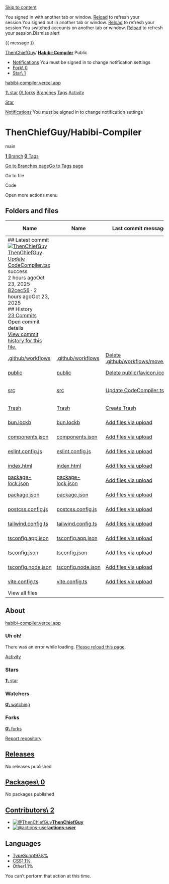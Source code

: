 [Skip to content](https://github.com/ThenChiefGuy/Habibi-Compiler#start-of-content)

You signed in with another tab or window. [Reload](https://github.com/ThenChiefGuy/Habibi-Compiler) to refresh your session.You signed out in another tab or window. [Reload](https://github.com/ThenChiefGuy/Habibi-Compiler) to refresh your session.You switched accounts on another tab or window. [Reload](https://github.com/ThenChiefGuy/Habibi-Compiler) to refresh your session.Dismiss alert

{{ message }}

[ThenChiefGuy](https://github.com/ThenChiefGuy)/ **[Habibi-Compiler](https://github.com/ThenChiefGuy/Habibi-Compiler)** Public

- [Notifications](https://github.com/login?return_to=%2FThenChiefGuy%2FHabibi-Compiler) You must be signed in to change notification settings
- [Fork\\
0](https://github.com/login?return_to=%2FThenChiefGuy%2FHabibi-Compiler)
- [Star\\
1](https://github.com/login?return_to=%2FThenChiefGuy%2FHabibi-Compiler)


[habibi-compiler.vercel.app](https://habibi-compiler.vercel.app/ "https://habibi-compiler.vercel.app")

[1\\
star](https://github.com/ThenChiefGuy/Habibi-Compiler/stargazers) [0\\
forks](https://github.com/ThenChiefGuy/Habibi-Compiler/forks) [Branches](https://github.com/ThenChiefGuy/Habibi-Compiler/branches) [Tags](https://github.com/ThenChiefGuy/Habibi-Compiler/tags) [Activity](https://github.com/ThenChiefGuy/Habibi-Compiler/activity)

[Star](https://github.com/login?return_to=%2FThenChiefGuy%2FHabibi-Compiler)

[Notifications](https://github.com/login?return_to=%2FThenChiefGuy%2FHabibi-Compiler) You must be signed in to change notification settings

# ThenChiefGuy/Habibi-Compiler

main

[**1** Branch](https://github.com/ThenChiefGuy/Habibi-Compiler/branches) [**0** Tags](https://github.com/ThenChiefGuy/Habibi-Compiler/tags)

[Go to Branches page](https://github.com/ThenChiefGuy/Habibi-Compiler/branches)[Go to Tags page](https://github.com/ThenChiefGuy/Habibi-Compiler/tags)

Go to file

Code

Open more actions menu

## Folders and files

| Name | Name | Last commit message | Last commit date |
| --- | --- | --- | --- |
| ## Latest commit<br>[![ThenChiefGuy](https://avatars.githubusercontent.com/u/171607864?v=4&size=40)](https://github.com/ThenChiefGuy)[ThenChiefGuy](https://github.com/ThenChiefGuy/Habibi-Compiler/commits?author=ThenChiefGuy)<br>[Update CodeCompiler.tsx](https://github.com/ThenChiefGuy/Habibi-Compiler/commit/82cec56d26343ea75832f531c729a0e900a5c1d7)<br>success<br>2 hours agoOct 23, 2025<br>[82cec56](https://github.com/ThenChiefGuy/Habibi-Compiler/commit/82cec56d26343ea75832f531c729a0e900a5c1d7) · 2 hours agoOct 23, 2025<br>## History<br>[23 Commits](https://github.com/ThenChiefGuy/Habibi-Compiler/commits/main/) <br>Open commit details<br>[View commit history for this file.](https://github.com/ThenChiefGuy/Habibi-Compiler/commits/main/) |
| [.github/workflows](https://github.com/ThenChiefGuy/Habibi-Compiler/tree/main/.github/workflows "This path skips through empty directories") | [.github/workflows](https://github.com/ThenChiefGuy/Habibi-Compiler/tree/main/.github/workflows "This path skips through empty directories") | [Delete .github/workflows/move.yml](https://github.com/ThenChiefGuy/Habibi-Compiler/commit/621386b625f05bc006ed30841e4f4622f52ca059 "Delete .github/workflows/move.yml") | yesterdayOct 22, 2025 |
| [public](https://github.com/ThenChiefGuy/Habibi-Compiler/tree/main/public "public") | [public](https://github.com/ThenChiefGuy/Habibi-Compiler/tree/main/public "public") | [Delete public/favicon.ico](https://github.com/ThenChiefGuy/Habibi-Compiler/commit/7c0507f82625dbc4023c5616843d9ea5ee20c537 "Delete public/favicon.ico") | yesterdayOct 22, 2025 |
| [src](https://github.com/ThenChiefGuy/Habibi-Compiler/tree/main/src "src") | [src](https://github.com/ThenChiefGuy/Habibi-Compiler/tree/main/src "src") | [Update CodeCompiler.tsx](https://github.com/ThenChiefGuy/Habibi-Compiler/commit/82cec56d26343ea75832f531c729a0e900a5c1d7 "Update CodeCompiler.tsx") | 2 hours agoOct 23, 2025 |
| [Trash](https://github.com/ThenChiefGuy/Habibi-Compiler/blob/main/Trash "Trash") | [Trash](https://github.com/ThenChiefGuy/Habibi-Compiler/blob/main/Trash "Trash") | [Create Trash](https://github.com/ThenChiefGuy/Habibi-Compiler/commit/c305c64117b270ce91a116617ff22db0c28626ef "Create Trash") | yesterdayOct 22, 2025 |
| [bun.lockb](https://github.com/ThenChiefGuy/Habibi-Compiler/blob/main/bun.lockb "bun.lockb") | [bun.lockb](https://github.com/ThenChiefGuy/Habibi-Compiler/blob/main/bun.lockb "bun.lockb") | [Add files via upload](https://github.com/ThenChiefGuy/Habibi-Compiler/commit/7d9c25bf800bf12aea554aa2f058e977cfec21ce "Add files via upload") | yesterdayOct 22, 2025 |
| [components.json](https://github.com/ThenChiefGuy/Habibi-Compiler/blob/main/components.json "components.json") | [components.json](https://github.com/ThenChiefGuy/Habibi-Compiler/blob/main/components.json "components.json") | [Add files via upload](https://github.com/ThenChiefGuy/Habibi-Compiler/commit/7d9c25bf800bf12aea554aa2f058e977cfec21ce "Add files via upload") | yesterdayOct 22, 2025 |
| [eslint.config.js](https://github.com/ThenChiefGuy/Habibi-Compiler/blob/main/eslint.config.js "eslint.config.js") | [eslint.config.js](https://github.com/ThenChiefGuy/Habibi-Compiler/blob/main/eslint.config.js "eslint.config.js") | [Add files via upload](https://github.com/ThenChiefGuy/Habibi-Compiler/commit/7d9c25bf800bf12aea554aa2f058e977cfec21ce "Add files via upload") | yesterdayOct 22, 2025 |
| [index.html](https://github.com/ThenChiefGuy/Habibi-Compiler/blob/main/index.html "index.html") | [index.html](https://github.com/ThenChiefGuy/Habibi-Compiler/blob/main/index.html "index.html") | [Add files via upload](https://github.com/ThenChiefGuy/Habibi-Compiler/commit/7d9c25bf800bf12aea554aa2f058e977cfec21ce "Add files via upload") | yesterdayOct 22, 2025 |
| [package-lock.json](https://github.com/ThenChiefGuy/Habibi-Compiler/blob/main/package-lock.json "package-lock.json") | [package-lock.json](https://github.com/ThenChiefGuy/Habibi-Compiler/blob/main/package-lock.json "package-lock.json") | [Add files via upload](https://github.com/ThenChiefGuy/Habibi-Compiler/commit/7d9c25bf800bf12aea554aa2f058e977cfec21ce "Add files via upload") | yesterdayOct 22, 2025 |
| [package.json](https://github.com/ThenChiefGuy/Habibi-Compiler/blob/main/package.json "package.json") | [package.json](https://github.com/ThenChiefGuy/Habibi-Compiler/blob/main/package.json "package.json") | [Add files via upload](https://github.com/ThenChiefGuy/Habibi-Compiler/commit/7d9c25bf800bf12aea554aa2f058e977cfec21ce "Add files via upload") | yesterdayOct 22, 2025 |
| [postcss.config.js](https://github.com/ThenChiefGuy/Habibi-Compiler/blob/main/postcss.config.js "postcss.config.js") | [postcss.config.js](https://github.com/ThenChiefGuy/Habibi-Compiler/blob/main/postcss.config.js "postcss.config.js") | [Add files via upload](https://github.com/ThenChiefGuy/Habibi-Compiler/commit/7d9c25bf800bf12aea554aa2f058e977cfec21ce "Add files via upload") | yesterdayOct 22, 2025 |
| [tailwind.config.ts](https://github.com/ThenChiefGuy/Habibi-Compiler/blob/main/tailwind.config.ts "tailwind.config.ts") | [tailwind.config.ts](https://github.com/ThenChiefGuy/Habibi-Compiler/blob/main/tailwind.config.ts "tailwind.config.ts") | [Add files via upload](https://github.com/ThenChiefGuy/Habibi-Compiler/commit/7d9c25bf800bf12aea554aa2f058e977cfec21ce "Add files via upload") | yesterdayOct 22, 2025 |
| [tsconfig.app.json](https://github.com/ThenChiefGuy/Habibi-Compiler/blob/main/tsconfig.app.json "tsconfig.app.json") | [tsconfig.app.json](https://github.com/ThenChiefGuy/Habibi-Compiler/blob/main/tsconfig.app.json "tsconfig.app.json") | [Add files via upload](https://github.com/ThenChiefGuy/Habibi-Compiler/commit/7d9c25bf800bf12aea554aa2f058e977cfec21ce "Add files via upload") | yesterdayOct 22, 2025 |
| [tsconfig.json](https://github.com/ThenChiefGuy/Habibi-Compiler/blob/main/tsconfig.json "tsconfig.json") | [tsconfig.json](https://github.com/ThenChiefGuy/Habibi-Compiler/blob/main/tsconfig.json "tsconfig.json") | [Add files via upload](https://github.com/ThenChiefGuy/Habibi-Compiler/commit/7d9c25bf800bf12aea554aa2f058e977cfec21ce "Add files via upload") | yesterdayOct 22, 2025 |
| [tsconfig.node.json](https://github.com/ThenChiefGuy/Habibi-Compiler/blob/main/tsconfig.node.json "tsconfig.node.json") | [tsconfig.node.json](https://github.com/ThenChiefGuy/Habibi-Compiler/blob/main/tsconfig.node.json "tsconfig.node.json") | [Add files via upload](https://github.com/ThenChiefGuy/Habibi-Compiler/commit/7d9c25bf800bf12aea554aa2f058e977cfec21ce "Add files via upload") | yesterdayOct 22, 2025 |
| [vite.config.ts](https://github.com/ThenChiefGuy/Habibi-Compiler/blob/main/vite.config.ts "vite.config.ts") | [vite.config.ts](https://github.com/ThenChiefGuy/Habibi-Compiler/blob/main/vite.config.ts "vite.config.ts") | [Add files via upload](https://github.com/ThenChiefGuy/Habibi-Compiler/commit/7d9c25bf800bf12aea554aa2f058e977cfec21ce "Add files via upload") | yesterdayOct 22, 2025 |
| View all files |

## About

[habibi-compiler.vercel.app](https://habibi-compiler.vercel.app/ "https://habibi-compiler.vercel.app")

### Uh oh!

There was an error while loading. [Please reload this page](https://github.com/ThenChiefGuy/Habibi-Compiler).

[Activity](https://github.com/ThenChiefGuy/Habibi-Compiler/activity)

### Stars

[**1**\\
star](https://github.com/ThenChiefGuy/Habibi-Compiler/stargazers)

### Watchers

[**0**\\
watching](https://github.com/ThenChiefGuy/Habibi-Compiler/watchers)

### Forks

[**0**\\
forks](https://github.com/ThenChiefGuy/Habibi-Compiler/forks)

[Report repository](https://github.com/contact/report-content?content_url=https%3A%2F%2Fgithub.com%2FThenChiefGuy%2FHabibi-Compiler&report=ThenChiefGuy+%28user%29)

## [Releases](https://github.com/ThenChiefGuy/Habibi-Compiler/releases)

No releases published

## [Packages\  0](https://github.com/users/ThenChiefGuy/packages?repo_name=Habibi-Compiler)

No packages published

## [Contributors\  2](https://github.com/ThenChiefGuy/Habibi-Compiler/graphs/contributors)

- [![@ThenChiefGuy](https://avatars.githubusercontent.com/u/171607864?s=64&v=4)](https://github.com/ThenChiefGuy)[**ThenChiefGuy**](https://github.com/ThenChiefGuy)
- [![@actions-user](https://avatars.githubusercontent.com/u/65916846?s=64&v=4)](https://github.com/actions-user)[**actions-user**](https://github.com/actions-user)

## Languages

- [TypeScript97.8%](https://github.com/ThenChiefGuy/Habibi-Compiler/search?l=typescript)
- [CSS1.1%](https://github.com/ThenChiefGuy/Habibi-Compiler/search?l=css)
- Other1.1%

You can’t perform that action at this time.